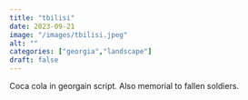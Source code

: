 ```yaml
---
title: "tbilisi"
date: 2023-09-21
image: "/images/tbilisi.jpeg"
alt: ""
categories: ["georgia","landscape"]
draft: false
---
```


Coca cola in georgain script. Also memorial to fallen soldiers.
